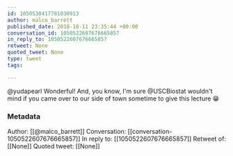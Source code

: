```yaml
---
id: 1050530417781030913
author: malco_barrett
published_date: 2018-10-11 23:35:44 +00:00
conversation_id: 1050522607676665857
in_reply_to: 1050522607676665857
retweet: None
quoted_tweet: None
type: tweet
tags:

---
```


@yudapearl Wonderful! And, you know, I'm sure @USCBiostat wouldn't mind if you came over to our side of town sometime to give this lecture 😁

### Metadata

Author: [[@malco_barrett]]
Conversation: [[conversation-1050522607676665857]]
In reply to: [[1050522607676665857]]
Retweet of: [[None]]
Quoted tweet: [[None]]
